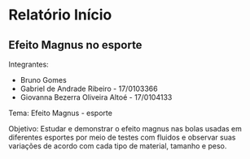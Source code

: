 # Relatório Início
## Efeito Magnus no esporte
Integrantes:  
  * Bruno Gomes  
  * Gabriel de Andrade Ribeiro - 17/0103366  
  * Giovanna Bezerra Oliveira Altoé - 17/0104133
  
Tema: Efeito Magnus - esporte  

Objetivo: Estudar e demonstrar o efeito magnus nas bolas usadas em diferentes esportes por meio de testes com fluidos e observar suas variações de acordo com cada tipo de material, tamanho e peso.
